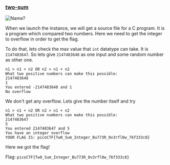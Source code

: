 ### [two-sum](https://play.picoctf.org/practice/challenge/382)

![Name?](https://c.tenor.com/kHcmsxlKHEAAAAAC/rock-one-eyebrow-raised-rock-staring.gif)

When we launch the instance, we will get a source file for a C program. It is a program which compared two numbers. Here we need to get the integer to overflow in order to get the flag.

To do that, lets check the max value that `int` datatype can take. It is `2147483647`. So lets give `2147483648` as one input and some random number as other one.

    n1 > n1 + n2 OR n2 > n1 + n2
    What two positive numbers can make this possible:
    2147483648
    1
    You entered -2147483648 and 1
    No overflow

We don't get any overflow. Lets give the number itself and try

    n1 > n1 + n2 OR n2 > n1 + n2
    What two positive numbers can make this possible:
    2147483647
    5
    You entered 2147483647 and 5
    You have an integer overflow
    YOUR FLAG IS: picoCTF{Tw0_Sum_Integer_Bu773R_0v3rfl0w_76f333c8}

Here we got the flag!

Flag: `picoCTF{Tw0_Sum_Integer_Bu773R_0v3rfl0w_76f333c8}`
